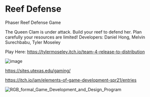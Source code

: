 # Reef Defense
Phaser Reef Defense Game

The Queen Clam is under attack. Build your reef to defend her. Plan carefully your resources are limited!
Developers: Daniel Hong, Melvin Surechbabu, Tyler Moseley

Play Here:
https://tylermoseley.itch.io/team-4-release-to-distribution

![image](https://user-images.githubusercontent.com/7830527/138161399-6a5a3569-f60a-45e3-8c56-c4183d376e9f.png)

https://sites.utexas.edu/gaming/

https://itch.io/jam/elements-of-game-development-spr21/entries

![RGB_formal_Game_Development_and_Design_Program](https://user-images.githubusercontent.com/7830527/138161292-622f4ece-05a1-437b-941c-ef26cd146a96.png)
